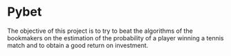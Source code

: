 # Pybet

The objective of this project is to try to beat the algorithms of the bookmakers on the estimation of the probability of a player winning a tennis match and to obtain a good return on investment.
